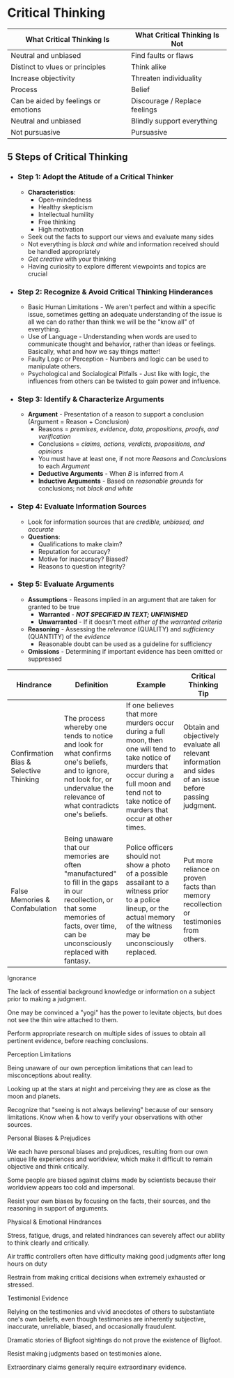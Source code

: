 # Critical Thinking

| What Critical Thinking Is | What Critical Thinking Is Not |
| ----------- | ----------- |
| Neutral and unbiased | Find faults or flaws |
| Distinct to vlues or principles | Think alike |
| Increase objectivity | Threaten individuality |
| Process | Belief |
| Can be aided by feelings or emotions | Discourage / Replace feelings |
| Neutral and unbiased | Blindly support everything |
| Not pursuasive | Pursuasive |

## 5 Steps of Critical Thinking
- ### Step 1: Adopt the Atitude of a Critical Thinker
  - **Characteristics**:
    - Open-mindedness
    - Healthy skepticism
    - Intellectual humility
    - Free thinking
    - High motivation
  - Seek out the facts to support our views and evaluate many sides
  - Not everything is *black and white* and information received should be handled appropriately
  - *Get creative* with your thinking
  - Having curiosity to explore different viewpoints and topics are crucial
- ### Step 2:  Recognize & Avoid Critical Thinking Hinderances
  - Basic Human Limitations - We aren't perfect and within a specific issue, sometimes getting an adequate understanding of the issue is all we can do rather than think we will be the "know all" of everything.
  - Use of Language - Understanding when words are used to communicate thought and behavior, rather than ideas or feelings.  Basically, what and how we say things matter!
  - Faulty Logic or Perception - Numbers and logic can be used to manipulate others.
  - Psychological and Socialogical Pitfalls - Just like with logic, the influences from others can be twisted to gain power and influence.
- ### Step 3:  Identify & Characterize Arguments
  - **Argument** - Presentation of a reason to support a conclusion (Argument = Reason + Conclusion)
    - Reasons = *premises, evidence, data, propositions, proofs, and verification*
    - Conclusions = *claims, actions, verdicts, propositions, and opinions*
    - You must have at least one, if not more *Reasons* and *Conclusions* to each *Argument*
    - **Deductive Arguments** - When *B* is inferred from *A*
    - **Inductive Arguments** - Based on *reasonable grounds* for conclusions; not *black and white*
- ### Step 4:  Evaluate Information Sources
  - Look for information sources that are *credible, unbiased, and accurate*
  - **Questions**:
    - Qualifications to make claim?
    - Reputation for accuracy?
    - Motive for inaccuracy?  Biased?
    - Reasons to question integrity?
- ### Step 5:  Evaluate Arguments
  - **Assumptions** - Reasons implied in an argument that are taken for granted to be true
    - **Warranted** - ***NOT SPECIFIED IN TEXT; UNFINISHED***
    - **Unwarranted** - If it doesn't meet *either of the warranted criteria*
  - **Reasoning** - Assessing the *relevance* (QUALITY) and *sufficiency* (QUANTITY) of the *evidence*
    - Reasonable doubt can be used as a guideline for sufficiency
  - **Omissions** - Determining if important evidence has been omitted or suppressed
 
| Hindrance | Definition | Example | Critical Thinking Tip |
| ----------- | ----------- | ----------- | ----------- |
| Confirmation Bias & Selective Thinking | The process whereby one tends to notice and look for what confirms one's beliefs, and to ignore, not look for, or undervalue the relevance of what contradicts one's beliefs. | If one believes that more murders occur during a full moon, then one will tend to take notice of murders that occur during a full moon and tend not to take notice of murders that occur at other times. | Obtain and objectively evaluate all relevant information and sides of an issue before passing judgment. |
| False Memories & Confabulation | Being unaware that our memories are often "manufactured" to fill in the gaps in our recollection, or that some memories of facts, over time, can be unconsciously replaced with fantasy. | Police officers should not show a photo of a possible assailant to a witness prior to a police lineup, or the actual memory of the witness may be unconsciously replaced. | Put more reliance on proven facts than memory recollection or testimonies from others. | Know your own memory limitations. |

 

Ignorance

The lack of essential background knowledge or information on a subject prior to making a judgment.

One may be convinced a "yogi" has the power to levitate objects, but does not see the thin wire attached to them.

Perform appropriate research on multiple sides of issues to obtain all pertinent evidence, before reaching conclusions.

 

Perception Limitations

Being unaware of our own perception limitations that can lead to misconceptions about reality.

Looking up at the stars at night and perceiving they are as close as the moon and planets.

Recognize that "seeing is not always believing" because of our sensory limitations. Know when & how to verify your observations with other sources.

 

Personal Biases & Prejudices

We each have personal biases and prejudices, resulting from our own unique life experiences and worldview, which make it difficult to remain objective and think critically.

Some people are biased against claims made by scientists because their worldview appears too cold and impersonal.

Resist your own biases by focusing on the facts, their sources, and the reasoning in support of arguments.

Physical & Emotional Hindrances

Stress, fatigue, drugs, and related hindrances can severely affect our ability to think clearly and critically.

Air traffic controllers often have difficulty making good judgments after long hours on duty

Restrain from making critical decisions when extremely exhausted or stressed.

 

 

Testimonial Evidence

Relying on the testimonies and vivid anecdotes of others to substantiate one's own beliefs, even though testimonies are inherently subjective, inaccurate, unreliable, biased, and occasionally fraudulent.

Dramatic stories of Bigfoot sightings do not prove the existence of Bigfoot.

Resist making judgments based on testimonies alone.

Extraordinary claims generally require extraordinary evidence.
